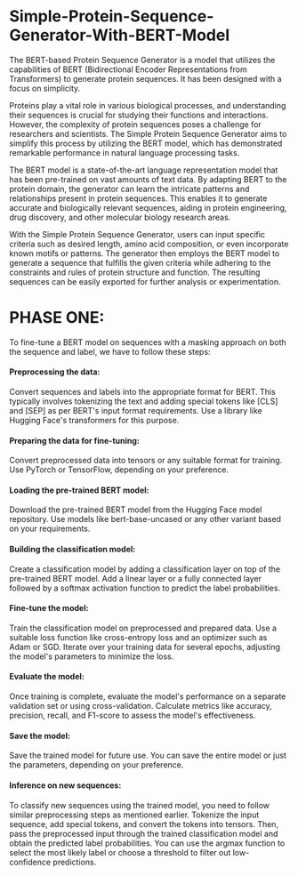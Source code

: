 # Simple-Protein-Sequence-Generator-With-BERT-Model
The BERT-based Protein Sequence Generator is a model that utilizes the capabilities of BERT (Bidirectional Encoder Representations from Transformers) to generate protein sequences. It has been designed with a focus on simplicity.

Proteins play a vital role in various biological processes, and understanding their sequences is crucial for studying their functions and interactions. However, the complexity of protein sequences poses a challenge for researchers and scientists. The Simple Protein Sequence Generator aims to simplify this process by utilizing the BERT model, which has demonstrated remarkable performance in natural language processing tasks.

The BERT model is a state-of-the-art language representation model that has been pre-trained on vast amounts of text data. By adapting BERT to the protein domain, the generator can learn the intricate patterns and relationships present in protein sequences. This enables it to generate accurate and biologically relevant sequences, aiding in protein engineering, drug discovery, and other molecular biology research areas.

With the Simple Protein Sequence Generator, users can input specific criteria such as desired length, amino acid composition, or even incorporate known motifs or patterns. The generator then employs the BERT model to generate a sequence that fulfills the given criteria while adhering to the constraints and rules of protein structure and function. The resulting sequences can be easily exported for further analysis or experimentation.

# PHASE ONE:
To fine-tune a BERT model on sequences with a masking approach on both the sequence and label, we have to follow these steps:

#### Preprocessing the data: 
Convert  sequences and labels into the appropriate format for BERT. This typically involves tokenizing the text and adding special tokens like [CLS] and [SEP] as per BERT's input format requirements. Use a library like Hugging Face's transformers for this purpose.

#### Preparing the data for fine-tuning: 
Convert  preprocessed data into tensors or any suitable format for training. Use PyTorch or TensorFlow, depending on your preference.

    
#### Loading the pre-trained BERT model: 
Download the pre-trained BERT model from the Hugging Face model repository. Use models like bert-base-uncased or any other variant based on your requirements.

#### Building the classification model:
Create a classification model by adding a classification layer on top of the pre-trained BERT model. Add a linear layer or a fully connected layer followed by a softmax activation function to predict the label probabilities.

#### Fine-tune the model: 
Train the classification model on preprocessed and prepared data. Use a suitable loss function like cross-entropy loss and an optimizer such as Adam or SGD. Iterate over your training data for several epochs, adjusting the model's parameters to minimize the loss.

#### Evaluate the model: 
Once training is complete, evaluate the model's performance on a separate validation set or using cross-validation. Calculate metrics like accuracy, precision, recall, and F1-score to assess the model's effectiveness.

#### Save the model: 
Save the trained model for future use. You can save the entire model or just the parameters, depending on your preference.

#### Inference on new sequences: 
To classify new sequences using the trained model, you need to follow similar preprocessing steps as mentioned earlier. Tokenize the input sequence, add special tokens, and convert the tokens into tensors. Then, pass the preprocessed input through the trained classification model and obtain the predicted label probabilities. You can use the argmax function to select the most likely label or choose a threshold to filter out low-confidence predictions.

